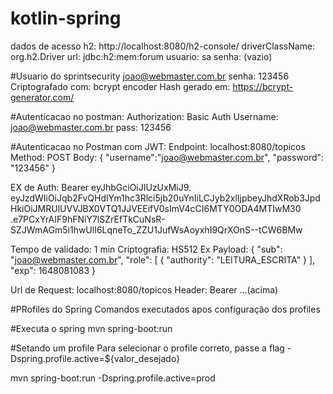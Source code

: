 # kotlin-spring
dados de acesso h2:
http://localhost:8080/h2-console/
driverClassName: org.h2.Driver
url: jdbc:h2:mem:forum
usuario: sa
senha: (vazio)

#Usuario do sprintsecurity
joao@webmaster.com.br
senha: 123456
Criptografado com: bcrypt encoder
Hash gerado em: https://bcrypt-generator.com/

#Autenticacao no postman:
Authorization: Basic Auth
Username: joao@webmaster.com.br
pass: 123456

#Autenticacao no Postman com JWT:
Endpoint:
localhost:8080/topicos
Method: POST
Body:
{
"username":"joao@webmaster.com.br",
"password": "123456"
}

EX de Auth:
Bearer eyJhbGciOiJIUzUxMiJ9.
eyJzdWIiOiJqb2FvQHdlYm1hc3Rlci5jb20uYnIiLCJyb2xlIjpbeyJhdXRob3JpdHkiOiJMRUlUVVJBX0VTQ1JJVEEifV0sImV4cCI6MTY0ODA4MTIwM30
.e7PCxYrAIF9hFNiY7lSZrEfTkCuNsR-SZJWmAGm5i1hwUlI6LqneTo_ZZU1JufWsAoyxhI9QrXOnS--tCW6BMw

Tempo de validado: 1 min
Criptografia: HS512
Ex Payload:
{
"sub": "joao@webmaster.com.br",
"role": [
{
"authority": "LEITURA_ESCRITA"
}
],
"exp": 1648081083
}

Url de Request:
localhost:8080/topicos
Header: Bearer ...(acima)

#PRofiles do Spring
Comandos executados apos configuração dos profiles

#Executa o spring
mvn spring-boot:run

#Setando um profile
Para selecionar o profile correto, passe a flag -Dspring.profile.active=${valor_desejado}

mvn spring-boot:run -Dspring.profile.active=prod
